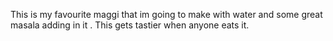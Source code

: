 This is my favourite maggi that im  going to make with water and some great masala adding in it . This gets tastier when anyone eats it.